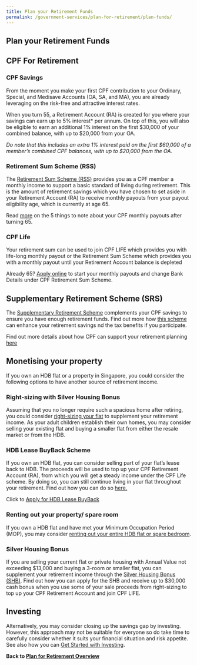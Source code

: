 ```yaml
---
title: Plan your Retirement Funds
permalink: /government-services/plan-for-retirement/plan-funds/
---
```


## Plan your Retirement Funds

## CPF For Retirement

### CPF Savings

From the moment you make your first CPF contribution to your Ordinary, Special, and Medisave Accounts (OA, SA, and MA), you are already leveraging on the risk-free and attractive interest rates.

When you turn 55, a Retirement Account (RA) is created for you where your savings can earn up to 5% interest* per annum. On top of this, you will also be eligible to earn an additional 1% interest on the first $30,000 of your combined balance, with up to $20,000 from your OA.

*Do note that this includes an extra 1% interest paid on the first $60,000 of a member’s combined CPF balances, with up to $20,000 from the OA.*


### Retirement Sum Scheme (RSS)

The <a href="https://www.cpf.gov.sg/Members/Schemes/schemes/retirement/retirement-sum-scheme" target="_blank">Retirement Sum Scheme (RSS)</a> provides you as a CPF member a monthly income to support a basic standard of living during retirement. This is the amount of retirement savings which you have chosen to set aside in your Retirement Account (RA) to receive monthly payouts from your payout eligibility age, which is currently at age 65.

Read [more](https://www.cpf.gov.sg/Assets/members/Documents/PEA_Infographic_English.pdf) on the 5 things to note about your CPF monthly payouts after turning 65.


### CPF Life
Your retirement sum can be used to join CPF LIFE which provides you with life-long monthly payout or the Retirement Sum Scheme which provides you with a monthly payout until your Retirement Account balance is depleted

Already 65? [Apply online](https://www.cpf.gov.sg/eSvc/Web/Schemes/MonthlyPayoutsFromMyRetirementAccount/BeginRequest) to start your monthly payouts and change Bank Details under CPF Retirement Sum Scheme.


## Supplementary Retirement Scheme (SRS)

The [Supplementary Retirement Scheme](https://www.mof.gov.sg/MOF-For/Individuals/Supplementary-Retirement-Scheme-SRS) complements your CPF savings to ensure you have enough retirement funds. Find out more how <a href="https://www.mof.gov.sg/MOF-For/Individuals/Supplementary-Retirement-Scheme-SRS" target="_blank">this scheme</a> can enhance your retirement savings nd the tax benefits if you participate.

Find out more details about how CPF can support your retirement planning [here](https://www.cpf.gov.sg/Assets/members/Documents/RetirementPlanningBooklet_Eng.pdf)


## Monetising your property

If you own an HDB flat or a property in Singapore, you could consider the following options to have another source of retirement income. 


### Right-sizing with Silver Housing Bonus

Assuming that you no longer require such a spacious home after retiring, you could consider <a href="https://www.hdb.gov.sg/cs/infoweb/residential/living-in-an-hdb-flat/for-our-seniors/right-size-with-silver-housing-bonus" target="_blank">right-sizing your flat</a> to supplement your retirement income. As your adult children establish their own homes, you may consider selling your existing flat and buying a smaller flat from either the resale market or from the HDB.


### HDB Lease BuyBack Scheme 

If you own an HDB flat, you can consider selling part of your flat’s lease back to HDB. The proceeds will be used to top up your CPF Retirement Account (RA), from which you will get a steady income under the CPF Life scheme. By doing so, you can still continue living in your flat throughout your retirement. Find out how you can do so <a href="https://www.hdb.gov.sg/cs/infoweb/residential/living-in-an-hdb-flat/for-our-seniors/lease-buyback-scheme" target="_blank">here.</a>

Click to <a href="https://www.hdb.gov.sg/cs/infoweb/residential/living-in-an-hdb-flat/for-our-seniors/enhanced-lease-buyback-scheme/application-procedure" target="_blank">Apply for HDB Lease BuyBack</a>


### Renting out your property/ spare room

If you own a HDB flat and have met your Minimum Occupation Period (MOP), you may consider <a href="https://www.hdb.gov.sg/cs/infoweb/residential/living-in-an-hdb-flat/for-our-seniors/rent-out-your-flat-bedroom" target="_blank">renting out your entire HDB flat or spare bedroom</a>.


### Silver Housing Bonus

If you are selling your current flat or private housing with Annual Value not exceeding $13,000 and buying a 3-room or smaller flat, you can supplement your retirement income through the <a href="https://www.hdb.gov.sg/cs/infoweb/residential/living-in-an-hdb-flat/for-our-seniors/right-size-with-silver-housing-bonus" target="_blank">Silver Housing Bonus (SHB)</a>. Find out how you can apply for the SHB and receive up to $30,000 cash bonus when you use some of your sale proceeds from right-sizing to top up your CPF Retirement Account and join CPF LIFE.


## Investing

Alternatively, you may consider closing up the savings gap by investing. However, this approach may not be suitable for everyone so do take time to carefully consider whether it suits your financial situation and risk appetite. See also how you can <a href="https://www.moneysense.gov.sg/starter-packs/get-started-with-investing" target="_blank">Get Started with Investing</a>.



**Back to [Plan for Retirement Overview](/government-services/plan-for-retirement/overview/)**
